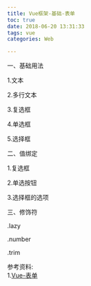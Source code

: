 ```yaml
---
title: Vue框架-基础-表单
toc: true
date: 2018-06-20 13:31:33
tags: vue
categories: Web

---
```


一、基础用法

<!-- more -->

1.文本

2.多行文本

3.复选框

4.单选框

5.选择框

二、值绑定

1.复选框

2.单选按钮

3.选择框的选项

三、修饰符

.lazy

.number

.trim

参考资料:<br>
1.[Vue-表单](https://cn.vuejs.org/v2/guide/forms.html)